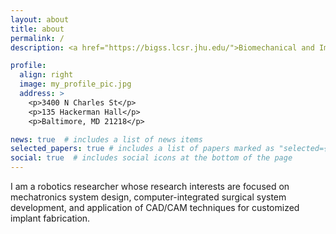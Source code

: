 ```yaml
---
layout: about
title: about
permalink: /
description: <a href="https://bigss.lcsr.jhu.edu/">Biomechanical and Image Guided Surgical Systems</a> (JHU)

profile:
  align: right
  image: my_profile_pic.jpg
  address: >
    <p>3400 N Charles St</p>
    <p>135 Hackerman Hall</p>
    <p>Baltimore, MD 21218</p>

news: true  # includes a list of news items
selected_papers: true # includes a list of papers marked as "selected={true}"
social: true  # includes social icons at the bottom of the page
---
```


I am a robotics researcher whose research interests are focused on mechatronics system design, computer-integrated surgical system development, and application of CAD/CAM techniques for customized implant fabrication.